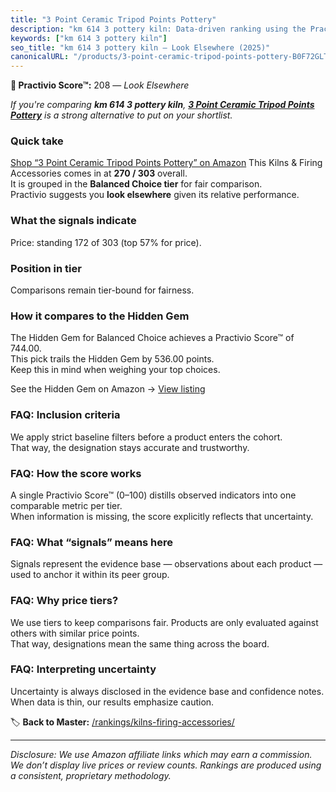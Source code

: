```yaml
---
title: "3 Point Ceramic Tripod Points Pottery"
description: "km 614 3 pottery kiln: Data-driven ranking using the Practivio Score™. Positioned by quality, value, demand, findability, momentum."
keywords: ["km 614 3 pottery kiln"]
seo_title: "km 614 3 pottery kiln — Look Elsewhere (2025)"
canonicalURL: "/products/3-point-ceramic-tripod-points-pottery-B0F72GLTKZ/"
---
```


**🚫 Practivio Score™:** 208 — _Look Elsewhere_


*If you're comparing **km 614 3 pottery kiln**, **[3 Point Ceramic Tripod Points Pottery](https://www.amazon.com/dp/B0F72GLTKZ?tag=practivio-20)** is a strong alternative to put on your shortlist.*
### Quick take
[Shop “3 Point Ceramic Tripod Points Pottery” on Amazon](https://www.amazon.com/dp/B0F72GLTKZ?tag=practivio-20)
This Kilns & Firing Accessories comes in at **270 / 303** overall.  
It is grouped in the **Balanced Choice tier** for fair comparison.  
Practivio suggests you **look elsewhere** given its relative performance.

### What the signals indicate
Price: standing 172 of 303 (top 57% for price).  

### Position in tier
Comparisons remain tier-bound for fairness.

### How it compares to the Hidden Gem
The Hidden Gem for Balanced Choice achieves a Practivio Score™ of 744.00.  
This pick trails the Hidden Gem by 536.00 points.  
Keep this in mind when weighing your top choices.  

See the Hidden Gem on Amazon → [View listing](https://www.amazon.com/dp/B095XJ1BDB?tag=practivio-20)

### FAQ: Inclusion criteria
We apply strict baseline filters before a product enters the cohort.  
That way, the designation stays accurate and trustworthy.

### FAQ: How the score works
A single Practivio Score™ (0–100) distills observed indicators into one comparable metric per tier.  
When information is missing, the score explicitly reflects that uncertainty.

### FAQ: What “signals” means here
Signals represent the evidence base — observations about each product — used to anchor it within its peer group.

### FAQ: Why price tiers?
We use tiers to keep comparisons fair. Products are only evaluated against others with similar price points.  
That way, designations mean the same thing across the board.

### FAQ: Interpreting uncertainty
Uncertainty is always disclosed in the evidence base and confidence notes.  
When data is thin, our results emphasize caution.


🏷️ **Back to Master:** [/rankings/kilns-firing-accessories/](/rankings/kilns-firing-accessories/)

---
_Disclosure: We use Amazon affiliate links which may earn a commission. We don’t display live prices or review counts. Rankings are produced using a consistent, proprietary methodology._

